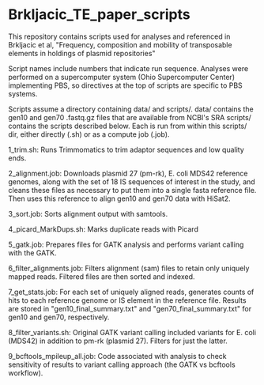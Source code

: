 # Brkljacic_TE_paper_scripts

This repository contains scripts used for analyses and referenced in Brkljacic et al, 
"Frequency, composition and mobility of transposable elements in holdings of plasmid repositories"

Script names include numbers that indicate run sequence.
Analyses were performed on a supercomputer system (Ohio Supercomputer Center) 
implementing PBS, so directives at the top of scripts are specific to PBS systems.

Scripts assume a directory containing data/ and scripts/.
data/ contains the gen10 and gen70 .fastq.gz files that are available from NCBI's SRA
scripts/ contains the scripts described below. Each is run from within this scripts/ dir, either directly (.sh) or as a compute job (.job).

1_trim.sh:
 Runs Trimmomatics to trim adaptor sequences and low quality ends.

2_alignment.job:
 Downloads plasmid 27 (pm-rk), E. coli MDS42 reference genomes, along with the set of 18 IS sequences of interest in the study, and cleans these files as necessary to put them into a single fasta reference file. Then uses this reference to align gen10 and gen70 data with HiSat2.

3_sort.job:
 Sorts alignment output with samtools.

4_picard_MarkDups.sh:
 Marks duplicate reads with Picard

5_gatk.job:
 Prepares files for GATK analysis and performs variant calling with the GATK.

6_filter_alignments.job:
 Filters alignment (sam) files to retain only uniquely mapped reads. Filtered files are then sorted and indexed.

7_get_stats.job:
 For each set of uniquely aligned reads, generates counts of hits to each reference genome or IS element in the reference file.
Results are stored in "gen10_final_summary.txt" and "gen70_final_summary.txt" for gen10 and gen70, respectively.

8_filter_variants.sh:
 Original GATK variant calling included variants for E. coli (MDS42) in addition to pm-rk (plasmid 27). Filters for just the latter.

9_bcftools_mpileup_all.job:
 Code associated with analysis to check sensitivity of results to variant calling approach (the GATK vs bcftools workflow).



